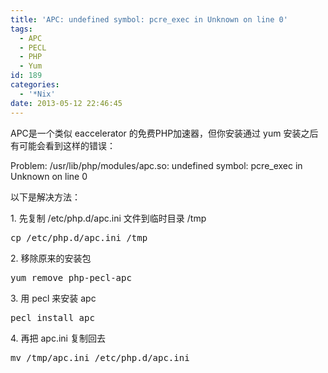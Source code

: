 ```yaml
---
title: 'APC: undefined symbol: pcre_exec in Unknown on line 0'
tags:
  - APC
  - PECL
  - PHP
  - Yum
id: 189
categories:
  - '*Nix'
date: 2013-05-12 22:46:45
---
```


APC是一个类似 eaccelerator 的免费PHP加速器，但你安装通过 yum 安装之后有可能会看到这样的错误：

Problem: /usr/lib/php/modules/apc.so: undefined symbol: pcre_exec in Unknown on line 0

以下是解决方法：

1\. 先复制 /etc/php.d/apc.ini 文件到临时目录 /tmp
<pre class="toolbar:2 toolbar-overlay:false toolbar-hide:false toolbar-delay:false show-title:false show-lang:2 striped:false marking:false ranges:false nums:false nums-toggle:false wrap-toggle:false plain:false show-plain:3 plain-toggle:false copy:false popup:false lang:sh decode:true">cp /etc/php.d/apc.ini /tmp</pre>
2\. 移除原来的安装包
<pre class="toolbar:2 toolbar-overlay:false toolbar-hide:false toolbar-delay:false show-title:false show-lang:2 striped:false marking:false ranges:false nums:false nums-toggle:false wrap-toggle:false plain:false show-plain:3 plain-toggle:false copy:false popup:false lang:ps decode:true">yum remove php-pecl-apc</pre>
3\. 用 pecl 来安装 apc
<pre class="toolbar:2 toolbar-overlay:false toolbar-hide:false toolbar-delay:false show-title:false show-lang:2 striped:false marking:false ranges:false nums:false nums-toggle:false wrap-toggle:false plain:false show-plain:3 plain-toggle:false copy:false popup:false lang:ps decode:true">pecl install apc</pre>
4\. 再把 apc.ini 复制回去
<pre class="toolbar:2 toolbar-overlay:false toolbar-hide:false toolbar-delay:false show-title:false show-lang:2 striped:false marking:false ranges:false nums:false nums-toggle:false wrap-toggle:false plain:false plain-toggle:false copy:false popup:false lang:ps decode:true crayon-selected">mv /tmp/apc.ini /etc/php.d/apc.ini</pre>